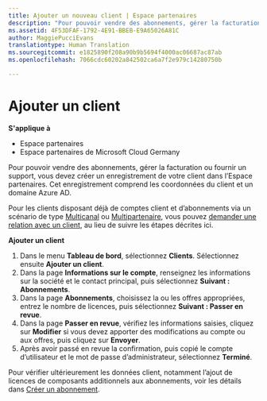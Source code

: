 ```yaml
---
title: Ajouter un nouveau client | Espace partenaires
description: "Pour pouvoir vendre des abonnements, gérer la facturation ou fournir un support, vous devez créer un enregistrement de votre client dans l’Espace partenaires. Cet enregistrement comprend ses coordonnées et un domaine Azure AD."
ms.assetid: 4F53DFAF-1792-4E91-BBEB-E9A65026A81C
author: MaggiePucciEvans
translationtype: Human Translation
ms.sourcegitcommit: e1825890f208a90b9b5694f4000ac06687ac87ab
ms.openlocfilehash: 7066cdc60202a842502ca6a7f2e979c14280750b

---
```


# Ajouter un client

**S'applique à**

-  Espace partenaires
-  Espace partenaires de Microsoft Cloud Germany

Pour pouvoir vendre des abonnements, gérer la facturation ou fournir un support, vous devez créer un enregistrement de votre client dans l’Espace partenaires. Cet enregistrement comprend les coordonnées du client et un domaine Azure&nbsp;AD.

Pour les clients disposant déjà de comptes client et d’abonnements via un scénario de type [Multicanal](multichannel.md) ou [Multipartenaire](multipartner.md), vous pouvez [demander une relation avec un client](request-a-relationship-with-a-customer.md), au lieu de suivre les étapes décrites ici.

**Ajouter un client**

1.  Dans le menu **Tableau de bord**, sélectionnez **Clients**. Sélectionnez ensuite **Ajouter un client**.
2.  Dans la page **Informations sur le compte**, renseignez les informations sur la société et le contact principal, puis sélectionnez **Suivant&nbsp;: Abonnements**.
3.  Dans la page **Abonnements**, choisissez la ou les offres appropriées, entrez le nombre de licences, puis sélectionnez **Suivant&nbsp;: Passer en revue**.
4.  Dans la page **Passer en revue**, vérifiez les informations saisies, cliquez sur **Modifier** si vous devez apporter des modifications au compte ou aux offres, puis cliquez sur **Envoyer**.
5.  Après avoir passé en revue la confirmation, puis copié le compte d’utilisateur et le mot de passe d’administrateur, sélectionnez **Terminé**.

Pour vérifier ultérieurement les données client, notamment l’ajout de licences de composants additionnels aux abonnements, voir les détails dans [Créer un abonnement](create-a-new-subscription.md).

 

 






<!--HONumber=Jan17_HO2-->



